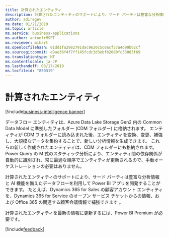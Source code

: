 ```yaml
---
title: 計算されたエンティティ
description: 計算されたエンティティのサポートにより、サード パーティは豊富な分析情報と AI 機能を備えたデータフローを利用して Power BI アプリを開発することができます
author: adiregev
ms.date: 01/21/2019
ms.topic: article
ms.service: business-applications
ms.author: antonfrMSFT
ms.reviewer: mihart
ms.openlocfilehash: 01dd1fa2982791dac9620c5c8acf57a4d90b62cf
ms.sourcegitcommit: e9ae36f4f7ff145fcdc3d3ebfb2080fc33083f69
ms.translationtype: HT
ms.contentlocale: ja-JP
ms.lasthandoff: 03/17/2019
ms.locfileid: "850319"
---
```

# <a name="computed-entities"></a>計算されたエンティティ
[!include[business-intelligence banner](../../../includes/business-intelligence.md)]


データフロー エンティティは、Azure Data Lake Storage Gen2 内の Common Data Model に準拠したフォルダー (CDM フォルダー) に格納されます。 エンティティが CDM フォルダーに読み込まれた後、エンティティを変換、変更、補強し、大規模なデータを集約することで、新しい分析情報を生成できます。 これらの新しく作成されたエンティティは、CDM フォルダーにも格納されます。 Power Query の M 式のスタティック分析により、エンティティ間の依存関係が自動的に識別され、常に最適な順序でエンティティが更新されるので、手動オーケストレーションの必要はありません。 

計算されたエンティティのサポートにより、サード パーティは豊富な分析情報と AI 機能を備えたデータフローを利用して Power BI アプリを開発することができます。 たとえば、Dynamics 365 for Sales の顧客アカウント エンティティを、Dynamics 365 for Service のオープン サービス チケットからの情報、および Office 365 の関連する顧客会議情報で補強できます 。

計算されたエンティティを最新の情報に更新するには、Power BI Premium が必要です。 

[!include[feedback](../../includes/service-feedback.md)]